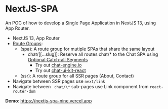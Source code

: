 # NextJS-SPA

An POC of how to develop a Single Page Application in NextJS 13, using App Router.

- NextJS 13, App Router
- [Route Groups](https://nextjs.org/docs/getting-started/project-structure#route-groups-and-private-folders):
  - (spa): A route group for mutiple SPAs that share the same layout
    - chat/[[...slug]]: Reserve all routes chat/\* to the Chat SPA using [Optional Catch-all Segments](https://nextjs.org/docs/app/building-your-application/routing/dynamic-routes#optional-catch-all-segments)
      - Try out [chat-engine.io](https://chatengine.io/)
      - Try out [chat-ui-kit-react](https://github.com/chatscope/chat-ui-kit-react)
  - (ssr): A route group for all SSR pages (About, Contact)
- Navigate between SSR pages use `next/link`
- Navigate between ` chat/\*` sub-pages use Link component from `react-router-dom`

**Demo**: https://nextjs-spa-nine.vercel.app
